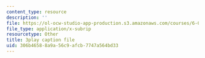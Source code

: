 ```yaml
---
content_type: resource
description: ''
file: https://ol-ocw-studio-app-production.s3.amazonaws.com/courses/6-042j-mathematics-for-computer-science-spring-2015/306b46588a9a56c9afcb7747a564bd33_Penh4mv5gAg.vtt
file_type: application/x-subrip
resourcetype: Other
title: 3play caption file
uid: 306b4658-8a9a-56c9-afcb-7747a564bd33
---
```

